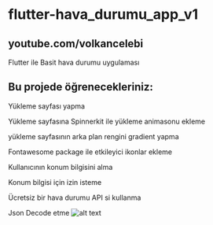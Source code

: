 # flutter-hava_durumu_app_v1
## youtube.com/volkancelebi
Flutter ile Basit hava durumu uygulaması

## Bu projede öğrenecekleriniz:

Yükleme sayfası yapma

Yükleme sayfasına Spinnerkit ile yükleme animasonu ekleme

yükleme sayfasının arka plan rengini gradient yapma

Fontawesome package ile etkileyici ikonlar ekleme

Kullanıcının konum bilgisini alma

Konum bilgisi için izin isteme

Ücretsiz bir hava durumu API si kullanma

Json Decode etme
![alt text](https://github.com/VolkanCelebi/flutter-hava-durumu-app/blob/main/assets/gece.png)

